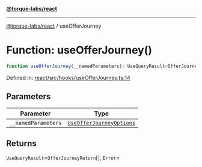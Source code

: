 [**@torque-labs/react**](../README.md)

***

[@torque-labs/react](../README.md) / useOfferJourney

# Function: useOfferJourney()

```ts
function useOfferJourney(__namedParameters): UseQueryResult<OfferJourneyReturn[], Error>
```

Defined in: [react/src/hooks/useOfferJourney.ts:14](https://github.com/torque-labs/monorepo/blob/2ebf07140779767733d669c69d4b6e369a4193c3/packages/react/src/hooks/useOfferJourney.ts#L14)

## Parameters

| Parameter | Type |
| ------ | ------ |
| `__namedParameters` | [`UseOfferJourneyOptions`](../interfaces/UseOfferJourneyOptions.md) |

## Returns

`UseQueryResult`\<`OfferJourneyReturn`[], `Error`\>
